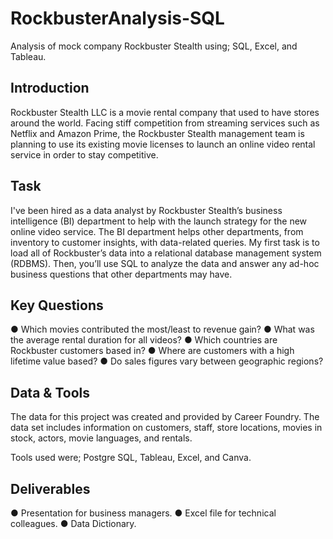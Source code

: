 # RockbusterAnalysis-SQL
Analysis of mock company Rockbuster Stealth using; SQL, Excel, and Tableau.

## Introduction
Rockbuster Stealth LLC is a movie rental company that used to have stores around the
world. Facing stiff competition from streaming services such as Netflix and Amazon Prime,
the Rockbuster Stealth management team is planning to use its existing movie licenses to
launch an online video rental service in order to stay competitive.

## Task
I've been hired as a data analyst by Rockbuster Stealth’s business intelligence (BI)
department to help with the launch strategy for the new online video service. The BI
department helps other departments, from inventory to customer insights, with data-related
queries. My first task is to load all of Rockbuster’s data into a relational database
management system (RDBMS). Then, you’ll use SQL to analyze the data and answer any
ad-hoc business questions that other departments may have.

## Key Questions
● Which movies contributed the most/least to revenue gain?
● What was the average rental duration for all videos?
● Which countries are Rockbuster customers based in?
● Where are customers with a high lifetime value based?
● Do sales figures vary between geographic regions?

## Data & Tools
The data for this project was created and provided by Career Foundry. The data set includes information on customers, staff, store locations, movies in stock, actors, movie languages, and rentals.

Tools used were; Postgre SQL, Tableau, Excel, and Canva.

## Deliverables
● Presentation for business managers.
● Excel file for technical colleagues.
● Data Dictionary.
